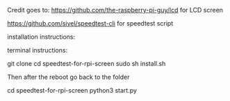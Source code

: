 Credit goes to:
https://github.com/the-raspberry-pi-guy/lcd for LCD screen

https://github.com/sivel/speedtest-cli for speedtest script

installation instructions:


terminal instructions:

git clone <url of this repo>
  cd speedtest-for-rpi-screen
  sudo sh install.sh
  
  Then after the reboot go back to the folder
  
  cd speedtest-for-rpi-screen
  python3 start.py
  
  
 
